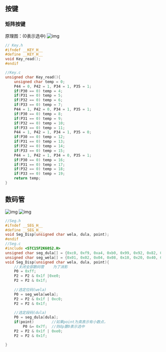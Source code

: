 ## 按键
### 矩阵按键
原理图：(0表示选中)
![img](https://img2023.cnblogs.com/blog/3583913/202502/3583913-20250218223623859-747722381.png)


```cpp  
// Key.h
#ifndef __KEY_H__
#define __KEY_H__
void Key_read();
#endif
```
```cpp
//Key.c
unsigned char Key_read(){
    unsigned char temp = 0;
    P44 = 0, P42 = 1, P34 = 1, P35 = 1;
    if(P30 == 0) temp = 4;
    if(P31 == 0) temp = 5; 
    if(P32 == 0) temp = 6;
    if(P33 == 0) temp = 7;
    P44 = 1, P42 = 0, P34 = 1, P35 = 1;
    if(P30 == 0) temp = 8;
    if(P31 == 0) temp = 9; 
    if(P32 == 0) temp = 10;
    if(P33 == 0) temp = 11;
    P44 = 1, P42 = 1, P34 = 1, P35 = 0;
    if(P30 == 0) temp = 12;
    if(P31 == 0) temp = 13; 
    if(P32 == 0) temp = 14;
    if(P33 == 0) temp = 15;
    P44 = 1, P42 = 1, P34 = 0, P35 = 1;
    if(P30 == 0) temp = 16;
    if(P31 == 0) temp = 17; 
    if(P32 == 0) temp = 18;
    if(P33 == 0) temp = 19;
    return temp;
}
```



## 数码管
![img](https://img2023.cnblogs.com/blog/3583913/202502/3583913-20250219220051500-2053673196.png)
![img](https://img2023.cnblogs.com/blog/3583913/202502/3583913-20250219221630709-1220914917.png)
```cpp
//Seg.h
#ifndef __SEG_H__
#define __SEG_H__
void Seg_Disp(unsigned char wela, dula, point);
#endif
//Seg.c
#include <STC15F2K60S2.H>
unsigned char seg_dula[] = {0xc0, 0xf9, 0xa4, 0xb0, 0x99, 0x92, 0x82, 0xf8, 0x80, 0x90, 0xff};
unsigned char seg_wela[] = {0x01, 0x02, 0x04, 0x08, 0x10, 0x20, 0x40, 0x80};
void Seg_Disp(unsigned char wela, dula, point){
	//关闭全部数码管    为了消影
	P0 = 0xff;
	P2 = P2 & 0x1f |0xe0;
	P2 = P2 & 0x1f;	
	
	//选定位码(wela)
	P0 = seg_wela[wela];
	P2 = P2 & 0x1f | 0xc0;
	P2 = P2 & 0x1f;
	
	//选定段码(dula)
	P0 = seg_dula[dula];
	if(point)		 //如果point为真表示有小数点，
		P0 &= 0x7f;  //则dp置0表示选中
	P2 = P2 & 0x1f | 0xe0;
	P2 = P2 & 0x1f;
	
}
```